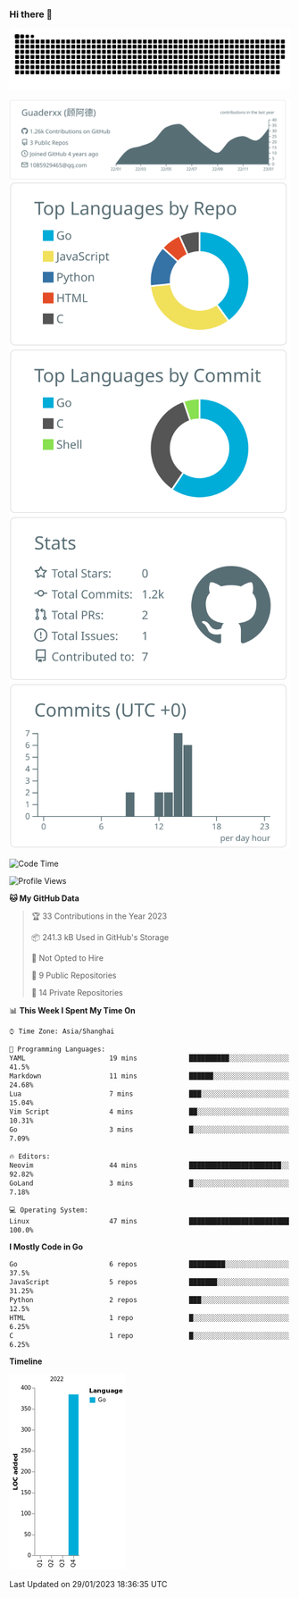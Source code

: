 ### Hi there 👋

<picture>
  <source media="(prefers-color-scheme: dark)" srcset="https://raw.githubusercontent.com/Guaderxx/Guaderxx/output/github-snake-dark.svg">
  <source media="(prefers-color-scheme: light)" srcset="https://raw.githubusercontent.com/Guaderxx/Guaderxx/output/github-snake.svg">
  <img alt="github-snake" src="https://raw.githubusercontent.com/Guaderxx/Guaderxx/output/github-snake.svg">
</picture>

<div align="center">


![](https://raw.githubusercontent.com/Guaderxx/Guaderxx/main/profile-summary-card-output/default/0-profile-details.svg)
![](https://raw.githubusercontent.com/Guaderxx/Guaderxx/main/profile-summary-card-output/default/1-repos-per-language.svg)
![](https://raw.githubusercontent.com/Guaderxx/Guaderxx/main/profile-summary-card-output/default/2-most-commit-language.svg)
![](https://raw.githubusercontent.com/Guaderxx/Guaderxx/main/profile-summary-card-output/default/3-stats.svg)
![](https://raw.githubusercontent.com/Guaderxx/Guaderxx/main/profile-summary-card-output/default/4-productive-time.svg)


</div>

<!--START_SECTION:waka-->
![Code Time](http://img.shields.io/badge/Code%20Time-47%20mins-blue)

![Profile Views](http://img.shields.io/badge/Profile%20Views-145-blue)

**🐱 My GitHub Data** 

> 🏆 33 Contributions in the Year 2023
 > 
> 📦 241.3 kB Used in GitHub's Storage 
 > 
> 🚫 Not Opted to Hire
 > 
> 📜 9 Public Repositories 
 > 
> 🔑 14 Private Repositories  
 > 
📊 **This Week I Spent My Time On** 

```text
⌚︎ Time Zone: Asia/Shanghai

💬 Programming Languages: 
YAML                     19 mins             ██████████░░░░░░░░░░░░░░░   41.5% 
Markdown                 11 mins             ██████░░░░░░░░░░░░░░░░░░░   24.68% 
Lua                      7 mins              ███░░░░░░░░░░░░░░░░░░░░░░   15.04% 
Vim Script               4 mins              ██░░░░░░░░░░░░░░░░░░░░░░░   10.31% 
Go                       3 mins              █░░░░░░░░░░░░░░░░░░░░░░░░   7.09%

🔥 Editors: 
Neovim                   44 mins             ███████████████████████░░   92.82% 
GoLand                   3 mins              █░░░░░░░░░░░░░░░░░░░░░░░░   7.18%

💻 Operating System: 
Linux                    47 mins             █████████████████████████   100.0%

```

**I Mostly Code in Go** 

```text
Go                       6 repos             █████████░░░░░░░░░░░░░░░░   37.5% 
JavaScript               5 repos             ███████░░░░░░░░░░░░░░░░░░   31.25% 
Python                   2 repos             ███░░░░░░░░░░░░░░░░░░░░░░   12.5% 
HTML                     1 repo              █░░░░░░░░░░░░░░░░░░░░░░░░   6.25% 
C                        1 repo              █░░░░░░░░░░░░░░░░░░░░░░░░   6.25%

```


**Timeline**

![Chart not found](https://raw.githubusercontent.com/Guaderxx/Guaderxx/main/charts/bar_graph.png) 


 Last Updated on 29/01/2023 18:36:35 UTC
<!--END_SECTION:waka-->
